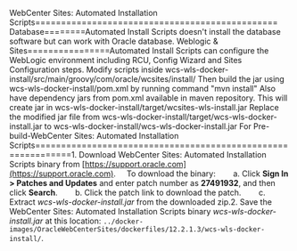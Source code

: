 WebCenter Sites: Automated Installation Scripts===============================================
Database========Automated Install Scripts doesn't install the database software but can work with Oracle database.
Weblogic & Sites================Automated Install Scripts can configure the WebLogic environment including RCU, Config Wizard and Sites Configuration steps.
Modify scripts inside wcs-wls-docker-install/src/main/groovy/com/oracle/wcsites/install/ Then build the jar using wcs-wls-docker-install/pom.xml by running command "mvn install"
Also have dependency jars from pom.xml available in maven repository. This will create jar in wcs-wls-docker-install/target/wcsites-wls-install.jar Replace the modified jar file from wcs-wls-docker-install/target/wcs-wls-docker-install.jar to wcs-wls-docker-install/wcs-wls-docker-install.jar
For Pre-build-WebCenter Sites: Automated Installation Scripts=============================================================1. Download WebCenter Sites: Automated Installation Scripts binary from [https://support.oracle.com](https://support.oracle.com).
    To download the binary:        a. Click **Sign In > Patches and Updates** and enter patch number as **27491932**, and then click **Search**.        b. Click the patch link to download the patch.        c. Extract _wcs-wls-docker-install.jar_ from the downloaded zip.2. Save the WebCenter Sites: Automated Installation Scripts binary _wcs-wls-docker-install.jar_ at this location: `../docker-images/OracleWebCenterSites/dockerfiles/12.2.1.3/wcs-wls-docker-install/`.
